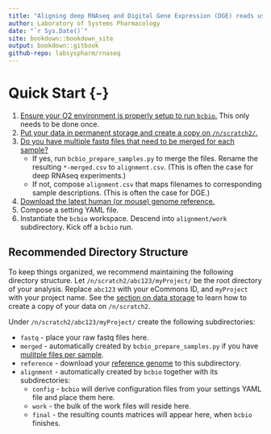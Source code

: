 ```yaml
---
title: "Aligning deep RNAseq and Digital Gene Expression (DGE) reads using bcbio"
author: Laboratory of Systems Pharmacology
date: "`r Sys.Date()`"
site: bookdown::bookdown_site
output: bookdown::gitbook
github-repo: labsyspharm/rnaseq
---
```


# Quick Start {-}

1. [Ensure your O2 environment is properly setup to run `bcbio`.](#prereqs) This only needs to be done once.
2. [Put your data in permanent storage and create a copy on `/n/scratch2/`.](#data)
3. [Do you have multiple fastq files that need to be merged for each sample?](#sampledesc)
    - If yes, run `bcbio_prepare_samples.py` to merge the files. Rename the resulting `*-merged.csv` to `alignment.csv`. (This is often the case for deep RNAseq experiments.)
	- If not, compose `alignment.csv` that maps filenames to corresponding sample descriptions. (This is often the case for DGE.)
4. [Download the latest human (or mouse) genome reference.](#refgenome)
5. Compose a setting YAML file.
6. Instantiate the `bcbio` workspace. Descend into `alignment/work` subdirectory. Kick off a `bcbio` run.

## Recommended Directory Structure

To keep things organized, we recommend maintaining the following directory structure. Let `/n/scratch2/abc123/myProject/` be the root directory of your analysis. Replace `abc123` with your eCommons ID, and `myProject` with your project name. See the [section on data storage](#data) to learn how to create a copy of your data on `/n/scratch2`.

Under `/n/scratch2/abc123/myProject/` create the following subdirectories:

* `fastq` - place your raw fastq files here.
* `merged` - automatically created by `bcbio_prepare_samples.py` if you have [mulitple files per sample](#samplesdesc).
* `reference` - download your [reference genome](#refgenome) to this subdirectory.
* `alignment` - automatically created by `bcbio` together with its subdirectories:
  * `config` - `bcbio` will derive configuration files from your settings YAML file and place them here.
  * `work` - the bulk of the work files will reside here.
  * `final` - the resulting counts matrices will appear here, when `bcbio` finishes.
